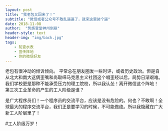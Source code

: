 ```yaml
---
layout: post
title: "我老包又回来了！"
subtitle: "微信或者公众号不敢乱逼逼了，就来这里装个逼"
date: 2018-11-08
author:  "势族登堂神州倒悬"
header-style: text
header-img: "img/back.jpg"
tags:
    - 防查水表
    - 宣传阵地
    - 你的微信好友
---
```




老包有很冲动的倾诉倾向。
平常总在朋友圈发一些时评，或者历史政治。但是自从北大和南大这俩歪嘴和尚取缔马克思主义社团这个唱歪经以后，局势日渐艰难。
我们学校更是那种不能承受压力的理工院校，所以我认怂！离开微信这个阵地！
第三次工业革命的产生的工人阶级是谁？




是广大程序员们！一个程序员的交流平台，应该是没有危险的。何也？不敢啊！全球最大的程序交流平台，我们正是要学习的时候，不可能做绝。所以我隐藏在广大新工人阶层里了！

#工人阶级万岁！
